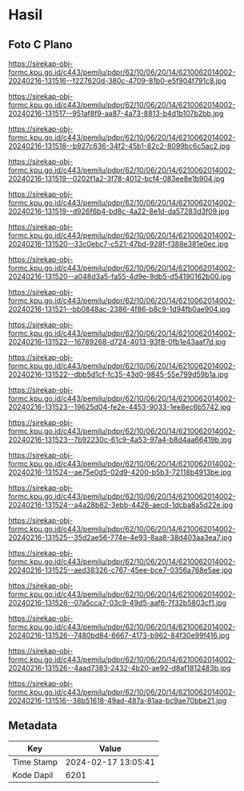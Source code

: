 # Hasil

## Foto C Plano

https://sirekap-obj-formc.kpu.go.id/c443/pemilu/pdpr/62/10/06/20/14/6210062014002-20240216-131516--f227620d-380c-4709-81b0-e5f904f791c8.jpg

https://sirekap-obj-formc.kpu.go.id/c443/pemilu/pdpr/62/10/06/20/14/6210062014002-20240216-131517--951af8f9-aa87-4a73-8813-b4d1b107b2bb.jpg

https://sirekap-obj-formc.kpu.go.id/c443/pemilu/pdpr/62/10/06/20/14/6210062014002-20240216-131518--b927c636-34f2-45b1-82c2-8099bc6c5ac2.jpg

https://sirekap-obj-formc.kpu.go.id/c443/pemilu/pdpr/62/10/06/20/14/6210062014002-20240216-131519--0202f1a2-3f78-4012-bcf4-083ee8e1b904.jpg

https://sirekap-obj-formc.kpu.go.id/c443/pemilu/pdpr/62/10/06/20/14/6210062014002-20240216-131519--d926f6b4-bd8c-4a22-8e1d-da57283d3f09.jpg

https://sirekap-obj-formc.kpu.go.id/c443/pemilu/pdpr/62/10/06/20/14/6210062014002-20240216-131520--33c0ebc7-c521-47bd-928f-f388e381e0ec.jpg

https://sirekap-obj-formc.kpu.go.id/c443/pemilu/pdpr/62/10/06/20/14/6210062014002-20240216-131520--a048d3a5-fa55-4d9e-9db5-d54190162b00.jpg

https://sirekap-obj-formc.kpu.go.id/c443/pemilu/pdpr/62/10/06/20/14/6210062014002-20240216-131521--bb0848ac-2386-4f86-b8c9-1d94fb0ae904.jpg

https://sirekap-obj-formc.kpu.go.id/c443/pemilu/pdpr/62/10/06/20/14/6210062014002-20240216-131522--16789268-d724-4013-93f8-0fb1e43aaf7d.jpg

https://sirekap-obj-formc.kpu.go.id/c443/pemilu/pdpr/62/10/06/20/14/6210062014002-20240216-131522--dbb5d1cf-fc35-43d0-9845-55e799d59b1a.jpg

https://sirekap-obj-formc.kpu.go.id/c443/pemilu/pdpr/62/10/06/20/14/6210062014002-20240216-131523--19625d04-fe2e-4453-9033-1ee8ec6b5742.jpg

https://sirekap-obj-formc.kpu.go.id/c443/pemilu/pdpr/62/10/06/20/14/6210062014002-20240216-131523--7b92230c-61c9-4a53-97a4-b8d4aa66419b.jpg

https://sirekap-obj-formc.kpu.go.id/c443/pemilu/pdpr/62/10/06/20/14/6210062014002-20240216-131524--ae75e0d5-02d9-4200-b5b3-72118b4913be.jpg

https://sirekap-obj-formc.kpu.go.id/c443/pemilu/pdpr/62/10/06/20/14/6210062014002-20240216-131524--a4a28b82-3ebb-4426-aecd-1dcba8a5d22e.jpg

https://sirekap-obj-formc.kpu.go.id/c443/pemilu/pdpr/62/10/06/20/14/6210062014002-20240216-131525--35d2ae56-774e-4e93-8aa8-38d403aa3ea7.jpg

https://sirekap-obj-formc.kpu.go.id/c443/pemilu/pdpr/62/10/06/20/14/6210062014002-20240216-131525--aed38326-c767-45ee-bce7-0356a768e5ae.jpg

https://sirekap-obj-formc.kpu.go.id/c443/pemilu/pdpr/62/10/06/20/14/6210062014002-20240216-131526--07a5cca7-03c9-49d5-aaf6-7f32b5803cf1.jpg

https://sirekap-obj-formc.kpu.go.id/c443/pemilu/pdpr/62/10/06/20/14/6210062014002-20240216-131526--7480bd84-6667-4173-b962-84f30e99f416.jpg

https://sirekap-obj-formc.kpu.go.id/c443/pemilu/pdpr/62/10/06/20/14/6210062014002-20240216-131526--4aad7383-2432-4b20-ae92-d8af1812483b.jpg

https://sirekap-obj-formc.kpu.go.id/c443/pemilu/pdpr/62/10/06/20/14/6210062014002-20240216-131516--38b51618-49ad-487a-81aa-bc9ae70bbe21.jpg


## Metadata

| Key        | Value               |
| ---------- | ------------------- |
| Time Stamp | 2024-02-17 13:05:41 |
| Kode Dapil | 6201                |



